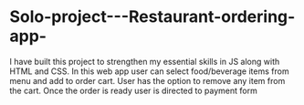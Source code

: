# Solo-project---Restaurant-ordering-app-
I have built this project to strengthen my essential skills in JS along with HTML and CSS.
In this web app user can select food/beverage items from menu and add to order cart. User has the option to remove any item from the cart. Once the order is ready user is directed to payment form
